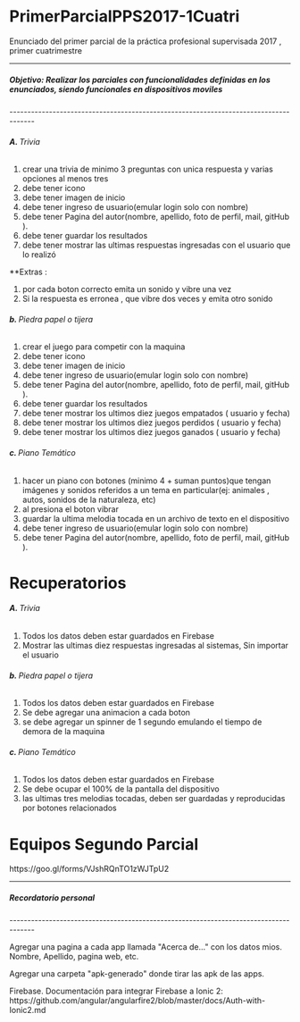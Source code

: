 # PrimerParcialPPS2017-1Cuatri
Enunciado del primer parcial de la práctica profesional supervisada 2017 , primer cuatrimestre



-------------------------------------------------------------------------------------
<h5>Objetivo: Realizar los parciales con funcionalidades definidas en los enunciados, siendo funcionales en dispositivos moviles</h5>
-------------------------------------------------------------------------------------

<h6 id="inicializacionDelObjeto"> <strong>A. </strong> Trivia</h6>
<ol>
	<li>crear una trivia de minimo 3 preguntas con unica respuesta y varias opciones al menos tres  </li>
  <li> debe tener   icono</li>
  <li> debe tener  imagen de inicio </li>
  <li> debe tener  ingreso de usuario(emular login solo con nombre)</li>
  <li> debe tener Pagina del autor(nombre, apellido, foto de perfil, mail, gitHub  ). </li>
  <li> debe tener guardar los resultados </li>
   <li> debe tener mostrar las ultimas respuestas ingresadas con el usuario que lo realizó </li>

</ol>
**Extras :
<ol>
<li>por cada boton correcto emita un sonido y vibre una vez </li>
<li> Si la respuesta es erronea , que vibre dos veces y emita otro sonido </li>
</ol>
<h6 id="inicializacionDelObjeto"> <strong>b. </strong> Piedra papel o tijera</h6>
<ol>
	<li>crear el juego para competir con la maquina </li>
  <li> debe tener   icono</li>
  <li> debe tener  imagen de inicio </li>
  <li> debe tener  ingreso de usuario(emular login solo con nombre)</li>
  <li> debe tener Pagina del autor(nombre, apellido, foto de perfil, mail, gitHub  ). </li>
   <li> debe tener guardar los resultados </li>
   <li> debe tener mostrar los ultimos diez juegos empatados ( usuario y fecha)  </li>
   <li> debe tener mostrar los ultimos diez juegos perdidos ( usuario y fecha)  </li>
   <li> debe tener mostrar los ultimos diez juegos ganados ( usuario y fecha)  </li>
</ol>
<h6 id="inicializacionDelObjeto"> <strong>c. </strong> Piano Temático</h6>
<ol>
	<li>hacer un piano con botones (minimo 4 + suman puntos)que tengan imágenes  y sonidos referidos a un tema en particular(ej: animales , autos, sonidos de la naturaleza, etc)   </li>
  <li> al presiona el boton vibrar</li>
  <li> guardar la ultima melodia tocada en un archivo de texto en el dispositivo</li>
  <li> debe tener  ingreso de usuario(emular login solo con nombre)</li>
  <li> debe tener Pagina del autor(nombre, apellido, foto de perfil, mail, gitHub  ). </li>


</ol>
<h1>Recuperatorios</h1>
<h6 id="inicializacionDelObjeto"> <strong>A. </strong> Trivia</h6>
<ol>
	<li>Todos los datos deben estar guardados en Firebase </li>
  	<li>Mostrar las ultimas diez respuestas ingresadas al sistemas, Sin importar el usuario</li>


</ol>
<h6 id="inicializacionDelObjeto"> <strong>b. </strong> Piedra papel o tijera</h6>
<ol>
	<li>Todos los datos deben estar guardados en Firebase </li>
	<li>Se debe agregar una animacion a cada boton </li>
	<li>se debe agregar un spinner de 1 segundo emulando el tiempo de demora de la maquina</li>

</ol>
<h6 id="inicializacionDelObjeto"> <strong>c. </strong> Piano Temático</h6>
<ol>
	<li>Todos los datos deben estar guardados en Firebase </li>
  <li> Se debe ocupar el 100% de la pantalla del dispositivo </li>
  <li> las ultimas tres melodias tocadas, deben ser guardadas y reproducidas por botones relacionados </li>
</ol>



<h1>Equipos Segundo Parcial</h1>
https://goo.gl/forms/VJshRQnTO1zWJTpU2


-------------------------------------------------------------------------------------
<h5>Recordatorio personal</h5>
-------------------------------------------------------------------------------------
<p>Agregar una pagina a cada app llamada "Acerca de..." con los datos mios. Nombre, Apellido, pagina web, etc.</p>
<p>Agregar una carpeta "apk-generado" donde tirar las apk de las apps.</p>
<p>Firebase. Documentación para integrar Firebase a Ionic 2: https://github.com/angular/angularfire2/blob/master/docs/Auth-with-Ionic2.md</p>

